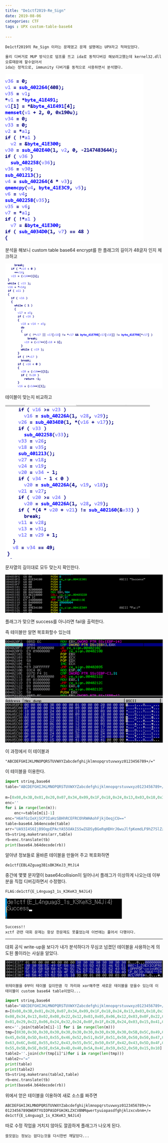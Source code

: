 ```yaml
---
title: "De1ctf2019-Re_Sign" 
date: 2019-08-06
categories: CTF
tags : UPX custom-table-base64

---
```


```
De1ctf2019의 Re_Sign 이라는 문제였고 문제 설명에는 UPX라고 적혀있었다.
```

```
올리 디버거로 MUP 방식으로 덤프를 뜨고 ida로 동적디버깅 해보려고했는데 kernel32.dll 오류때문에 할수없어서 
ida는 정적으로, immunity 디버거를 동적으로 사용하면서 분석했다.
```

![len](https://raw.githubusercontent.com/slyfizz3/slyfizz3.github.io/master/image/Re_Sign/len.png)


분석을 해보니 custom table base64 encrypt를 한 플래그의 길이가 48글자 인지 체크하고


![check](https://raw.githubusercontent.com/slyfizz3/slyfizz3.github.io/master/image/Re_Sign/check.png)


테이블이 맞는지 비교하고


![checkdone](https://raw.githubusercontent.com/slyfizz3/slyfizz3.github.io/master/image/Re_Sign/checkdone.png)


 문자열의 길이대로 모두 맞는지 확인한다.


![fail](https://raw.githubusercontent.com/slyfizz3/slyfizz3.github.io/master/image/Re_Sign/fail.png)

플래그가 맞으면 success를 아니라면 fail을 출력한다.

즉 테이블만 알면 복호화할수 있는데

![table](https://raw.githubusercontent.com/slyfizz3/slyfizz3.github.io/master/image/Re_Sign/table.png)

이 과정에서 이 테이블과 

```
"ABCDEFGHIJKLMNOPQRSTUVWXYZabcdefghijklmnopqrstuvwxyz0123456789+/="
```

이 테이블을 이용한다.

```python
import string,base64
table="ABCDEFGHIJKLMNOPQRSTUVWXYZabcdefghijklmnopqrstuvwxyz0123456789+/="
	
m=[0x08,0x3B,0x01,0x20,0x07,0x34,0x09,0x1F,0x18,0x24,0x13,0x03,0x10,0x38,0x09,0x1B,0x08,0x34,0x13,0x02,0x08,0x22,0x12,0x03,  0x05,0x06,0x12,0x03,0x0F,0x22,0x12,0x17,0x08,0x01,0x29,0x22,0x06,0x24,0x32,0x24,0x0F,0x1F,0x2B,0x24,0x03,0x15,0x41,0x41]
enc=''
for i in range(len(m)):
	enc+=table[m[i]-1]
enc="H6AfGzIeXjSCP3IaHzSBHhRCEFRCOhRWHAohFjkjOeqjCU=="
table=base64.b64encode(table)
arr="UA93I4S6IjB9OqpEPAcYA55OAkISSwZGDSyBGeRqHDHrJ6wuJlfpKemdLF9hZ7SlZzBcXM0fEMEjRPGzT3qiWhj="
tb=string.maketrans(arr,table)
rb=enc.translate(tb)
print(base64.b64decode(rb))
```

알아낸 정보들로 올바른 테이블을 만들어 주고 복호화하면 

```
de1ctf{EBL4Zguag3B1sBK3KeJ3_MtJi4	
```

중간에 몇몇 문자열이 base64collision이 일어나서 플래그가 이상하게 나오는데 이부분을 직접 디버깅하면서 수정했다.

```
FLAG:de1ctf{E_L4nguag3_1s_K3KeK3_N4Ji4}
```

![success](https://raw.githubusercontent.com/slyfizz3/slyfizz3.github.io/master/image/Re_Sign/success.png)

```
Success!!
xctf 관련 대회 문제는 항상 한문제도 못풀었는데 이번에는 풀어서 다행이다.
```

--------------------------------------------------------------------------------------------------------

대회 공식 write-up을 보다가 내가 분석하다가 무심코 넘켰던 테이블을 사용하는게 의도된 풀이라는 사실을 알았다.

![table2](https://raw.githubusercontent.com/slyfizz3/slyfizz3.github.io/master/image/Re_Sign/table2.png)

```
위테이블을 0부터 테이블 길이만큼 각 자리와 xor해주면 새로운 테이블을 얻을수 있는데 이 테이블이 custom base64 table이었다...
```

```python
import string,base64
table="ABCDEFGHIJKLMNOPQRSTUVWXYZabcdefghijklmnopqrstuvwxyz0123456789+/="
m=[0x08,0x3B,0x01,0x20,0x07,0x34,0x09,0x1F,0x18,0x24,0x13,0x03,0x10,0x38,0x09,0x1B,
0x08,0x34,0x13,0x02,0x08,0x22,0x12,0x03,0x05,0x06,0x12,0x03,0x0F,0x22,0x12,0x17,0x08,
0x01,0x29,0x22,0x06,0x24,0x32,0x24,0x0F,0x1F,0x2B,0x24,0x03,0x15,0x41,0x41]
enc=''.join(table[m[i]-1] for i in range(len(m)))
tmp=[0X30,0x30,0x30,0x30,0x30,0x30,0x30,0x30,0x30,0x30,0x5B,0x5C,0x49,0x5F,0x5A,0x56,
0x45,0x58,0x5D,0x43,0x55,0x46,0x52,0x51,0x5F,0x51,0x50,0x50,0x50,0x47,0x46,0x5C,0x76,
0x63,0x6C,0x6E,0x55,0x52,0x43,0x55,0x5C,0x50,0x5F,0x42,0x43,0x5D,0x4F,0x5C,0x54,0x57,
0x55,0x5B,0x5E,0x5E,0x5A,0x4D,0x40,0x5A,0x4C,0x59,0x52,0x50,0x15,0x10]
table2=''.join(chr(tmp[i]^i)for i in range(len(tmp)))
table2+="="
print(table)
print(table2)
tb=string.maketrans(table2,table)
rb=enc.translate(tb)
print(base64.b64decode(rb))
```

위에서 얻은 테이블을 이용하여 새로 소스를 짜주면

```
ABCDEFGHIJKLMNOPQRSTUVWXYZabcdefghijklmnopqrstuvwxyz0123456789+/=
0123456789QWERTYUIOPASDFGHJKLZXCVBNMqwertyuiopasdfghjklzxcvbnm+/=
de1ctf{E_L4nguag3_1s_K3KeK3_N4Ji4}
```

따로 수정 작업을 거치지 않아도 깔끔하게 플래그가 나오게 된다.

```
쓸모없는 정보는 없다는것을 다시한번 깨달았다...
```
